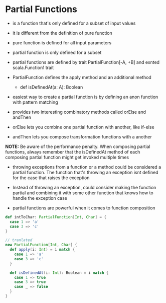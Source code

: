 # Partial Functions

- is a function that's only defined for a subset of input values

- it is different from the definition of pure function

- pure function is defined for all input parameters

- partial function is only defined for a subset

- partial functions are defined by trait PartialFunction[-A, +B] and exnted
  scala.Function1 trait

- PartialFunction defines the apply method and an additional method
  - def isDefinedAt(a: A): Boolean

- easiest way to create a partial function is by defining an anon function with
  pattern matching

- provides two interesting combinatory methods called orElse and andThen

- orElse lets you combine one partial function with another, like if-else
- andThen lets you compose transformation functions with a another

**NOTE:** Be aware of the performance penalty. When composing partial functions,
always remember that the isDefinedAt method of each composing partial function
might get invoked multiple times

- throwing exceptions from a function or a method could be considered a partial
  function. The function that's throwing an exception isnt defined for the case
  that raises the exception

- Instead of throwing an exception, could consider making the function partial
  and combining it with some other function that knows how to handle the
  exception case

- partial functions are powerful when it comes to function composition

```scala
def intToChar: PartialFunction[Int, Char] = {
  case 1 => 'a'
  case 3 => 'c'
}

// tranlated
new PartialFunction[Int, Char] {
  def apply(i: Int) = i match {
    case 1 => 'a'
    case 3 => 'c'
  }

  def isDefinedAt(i: Int): Boolean = i match {
    case 1 => true
    case 3 => true
    case _ => false
  }
}
```

